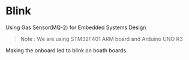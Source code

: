 # Blink
 Using Gas Sensor(MQ-2) for Embedded Systems Design  
 > Note : We are using STM32F401 ARM board and Arduino UNO R3  

 Making the onboard led to blink on boath boards.